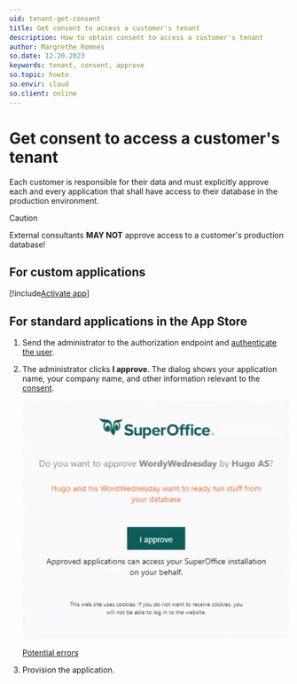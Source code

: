 ```yaml
---
uid: tenant-get-consent
title: Get consent to access a customer's tenant
description: How to obtain consent to access a customer's tenant
author: Margrethe Romnes
so.date: 12.20.2023
keywords: tenant, consent, approve
so.topic: howto
so.envir: cloud
so.client: online
---
```


# Get consent to access a customer's tenant

Each customer is responsible for their data and must explicitly approve each and every application that shall have access to their database in the production environment.

> [!CAUTION]
> External consultants **MAY NOT** approve access to a customer's production database!

## For custom applications

[!include[Activate app](../includes/explicit-consent.md)]

## For standard applications in the App Store

1. Send the administrator to the authorization endpoint and [authenticate the user][1].

2. The administrator clicks **I approve**. The dialog shows your application name, your company name, and other information relevant to the [consent][2].

    ![Consent -screenshot][img1]

    [Potential errors][3]

3. Provision the application.

<!-- Referenced links -->
[1]: ../../api/authentication/online/sign-in-user/index.md
[2]: consent.md
[3]: ../faq/unable-to-approve-app.md

<!-- Referenced images -->
[img1]: media/superid-approve.png
